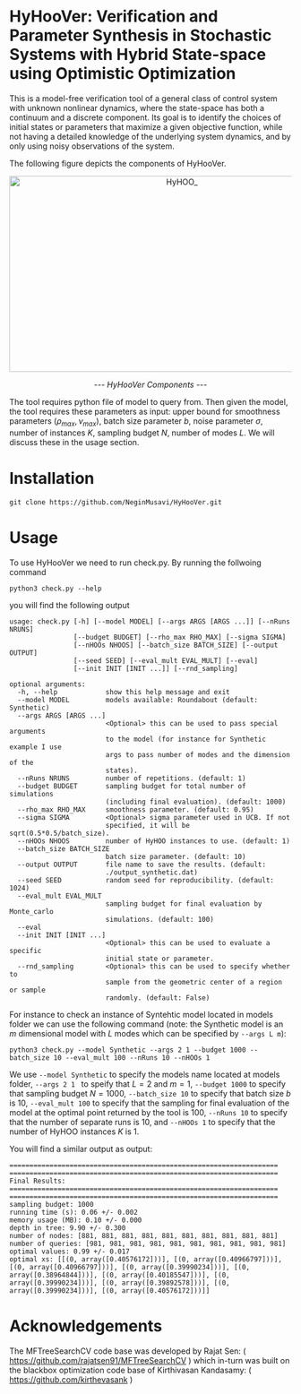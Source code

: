 # HyHooVer: Verification and Parameter Synthesis in Stochastic Systems with Hybrid State-space using Optimistic Optimization

This is a model-free verification tool of a general class of control system with unknown nonlinear dynamics, where the state-space has both a continuum and a discrete component. Its goal is to identify the choices of initial states or parameters that maximize a given objective function, while not having a detailed knowledge of the underlying system dynamics, and by only using noisy observations of the system.

The following figure depicts the components of HyHooVer.

<p align="center">
  <img
    src="https://user-images.githubusercontent.com/42749218/225357323-e4e50a65-c564-4b0d-86f8-a38b7ae65caa.png"
    alt="HyHOO_"
    title="HyHooVer Components"
    style="display: inline-block; margin: 0 auto" 
    width="600"
    height="350">
</p>
<p align="center">
    <em>--- HyHooVer Components ---</em>
</p>
  
The tool requires python file of model to query from. Then given the model, the tool requires these parameters as input: upper bound for smoothness parameters $(\rho_{max}, \nu_{max})$, batch size parameter $b$, noise parameter $\sigma$, number of instances $K$, sampling budget $N$, number of modes $L$. We will discuss these in the usage section.

# Installation 
```
git clone https://github.com/NeginMusavi/HyHooVer.git
```


# Usage
To use HyHooVer we need to run check.py. By running the follwoing command

```
python3 check.py --help
```

you will find the following output


```
usage: check.py [-h] [--model MODEL] [--args ARGS [ARGS ...]] [--nRuns NRUNS]
                [--budget BUDGET] [--rho_max RHO_MAX] [--sigma SIGMA]
                [--nHOOs NHOOS] [--batch_size BATCH_SIZE] [--output OUTPUT]
                [--seed SEED] [--eval_mult EVAL_MULT] [--eval]
                [--init INIT [INIT ...]] [--rnd_sampling]

optional arguments:
  -h, --help            show this help message and exit
  --model MODEL         models available: Roundabout (default: Synthetic)
  --args ARGS [ARGS ...]
                        <Optional> this can be used to pass special arguments
                        to the model (for instance for Synthetic example I use
                        args to pass number of modes and the dimension of the
                        states).
  --nRuns NRUNS         number of repetitions. (default: 1)
  --budget BUDGET       sampling budget for total number of simulations
                        (including final evaluation). (default: 1000)
  --rho_max RHO_MAX     smoothness parameter. (default: 0.95)
  --sigma SIGMA         <Optional> sigma parameter used in UCB. If not
                        specified, it will be sqrt(0.5*0.5/batch_size).
  --nHOOs NHOOS         number of HyHOO instances to use. (default: 1)
  --batch_size BATCH_SIZE
                        batch size parameter. (default: 10)
  --output OUTPUT       file name to save the results. (default:
                        ./output_synthetic.dat)
  --seed SEED           random seed for reproducibility. (default: 1024)
  --eval_mult EVAL_MULT
                        sampling budget for final evaluation by Monte_carlo
                        simulations. (default: 100)
  --eval
  --init INIT [INIT ...]
                        <Optional> this can be used to evaluate a specific
                        initial state or parameter.
  --rnd_sampling        <Optional> this can be used to specify whether to
                        sample from the geometric center of a region or sample
                        randomly. (default: False)
```

For instance to check an instance of Syntehtic model located in models folder we can use the following command (note: the Synthetic model is an $m$ dimensional model with $L$ modes which can be specified by ```--args L m```):

```
python3 check.py --model Synthetic --args 2 1 --budget 1000 --batch_size 10 --eval_mult 100 --nRuns 10 --nHOOs 1
```

We use  ```--model Synthetic```  to specify the models name located at models folder,  ```--args 2 1 ```  to speify that $L=2$ and $m=1$,  ```--budget 1000```  to specify that sampling budget $N=1000$,  ```--batch_size 10```  to specify that batch size $b$ is $10$,  ```--eval_mult 100```  to specify that the sampling for final evaluation of the model at the optimal point returned by the tool is $100$,  ```--nRuns 10```  to specify that the number of separate runs is $10$, and  ```--nHOOs 1```  to specify that the number of HyHOO instances $K$ is $1$.

You will find a similar output as output:
```
===================================================================
===================================================================
Final Results:
===================================================================
===================================================================
sampling budget: 1000
running time (s): 0.06 +/- 0.002
memory usage (MB): 0.10 +/- 0.000
depth in tree: 9.90 +/- 0.300
number of nodes: [881, 881, 881, 881, 881, 881, 881, 881, 881, 881]
number of queries: [981, 981, 981, 981, 981, 981, 981, 981, 981, 981]
optimal values: 0.99 +/- 0.017
optimal xs: [[(0, array([0.40576172]))], [(0, array([0.40966797]))], [(0, array([0.40966797]))], [(0, array([0.39990234]))], [(0, array([0.38964844]))], [(0, array([0.40185547]))], [(0, array([0.39990234]))], [(0, array([0.39892578]))], [(0, array([0.39990234]))], [(0, array([0.40576172]))]]
```




# Acknowledgements

The MFTreeSearchCV code base was developed by Rajat Sen: ( https://github.com/rajatsen91/MFTreeSearchCV ) which in-turn was built on the blackbox optimization code base of Kirthivasan Kandasamy: ( https://github.com/kirthevasank )

